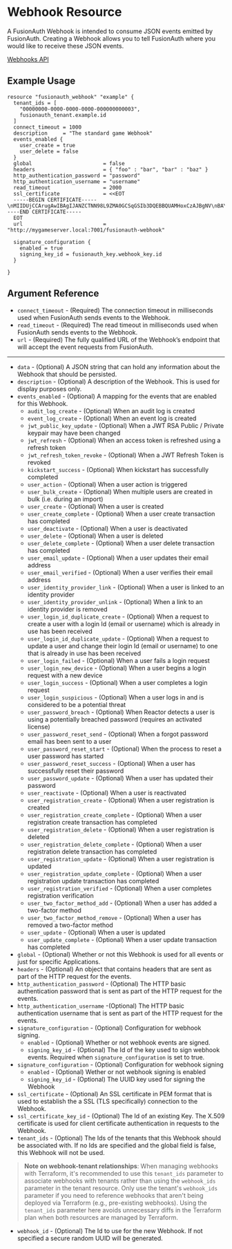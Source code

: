# Webhook Resource

A FusionAuth Webhook is intended to consume JSON events emitted by FusionAuth. Creating a Webhook allows you to tell FusionAuth where you would like to receive these JSON events.

[Webhooks API](https://fusionauth.io/docs/v1/tech/apis/webhooks)

## Example Usage

```hcl
resource "fusionauth_webhook" "example" {
  tenant_ids = [
    "00000000-0000-0000-0000-000000000003",
    fusionauth_tenant.example.id
  ]
  connect_timeout = 1000
  description     = "The standard game Webhook"
  events_enabled {
    user_create = true
    user_delete = false
  }
  global                       = false
  headers                      = { "foo" : "bar", "bar" : "baz" }
  http_authentication_password = "password"
  http_authentication_username = "username"
  read_timeout                 = 2000
  ssl_certificate              = <<EOT
  -----BEGIN CERTIFICATE-----\nMIIDUjCCArugAwIBAgIJANZCTNN98L9ZMA0GCSqGSIb3DQEBBQUAMHoxCzAJBgNV\nBAYTAlVTMQswCQYDVQQIEwJDTzEPMA0GA1UEBxMGZGVudmVyMQ8wDQYDVQQKEwZz\nZXRoLXMxCjAIBgNVBAsTAXMxDjAMBgNVBAMTBWludmVyMSAwHgYJKoZIhvcNAQkB\nFhFzamZkZkBsc2tkamZjLmNvbTAeFw0xNDA0MDkyMTA2MDdaFw0xNDA1MDkyMTA2\nMDdaMHoxCzAJBgNVBAYTAlVTMQswCQYDVQQIEwJDTzEPMA0GA1UEBxMGZGVudmVy\nMQ8wDQYDVQQKEwZzZXRoLXMxCjAIBgNVBAsTAXMxDjAMBgNVBAMTBWludmVyMSAw\nHgYJKoZIhvcNAQkBFhFzamZkZkBsc2tkamZjLmNvbTCBnzANBgkqhkiG9w0BAQEF\nAAOBjQAwgYkCgYEAxnQBqyuYvjUE4aFQ6vVZU5RqHmy3KiTg2NcxELIlZztUTK3a\nVFbJoBB4ixHXCCYslujthILyBjgT3F+IhSpPAcrlu8O5LVPaPCysh/SNrGNwH4lq\neiW9Z5WAhRO/nG7NZNa0USPHAei6b9Sv9PxuKCY+GJfAIwlO4/bltIH06/kCAwEA\nAaOB3zCB3DAdBgNVHQ4EFgQUU4SqJEFm1zW+CcLxmLlARrqtMN0wgawGA1UdIwSB\npDCBoYAUU4SqJEFm1zW+CcLxmLlARrqtMN2hfqR8MHoxCzAJBgNVBAYTAlVTMQsw\nCQYDVQQIEwJDTzEPMA0GA1UEBxMGZGVudmVyMQ8wDQYDVQQKEwZzZXRoLXMxCjAI\nBgNVBAsTAXMxDjAMBgNVBAMTBWludmVyMSAwHgYJKoZIhvcNAQkBFhFzamZkZkBs\nc2tkamZjLmNvbYIJANZCTNN98L9ZMAwGA1UdEwQFMAMBAf8wDQYJKoZIhvcNAQEF\nBQADgYEAY/cJsi3w6R4hF4PzAXLhGOg1tzTDYvol3w024WoehJur+qM0AY6UqtoJ\nneCq9af32IKbbOKkoaok+t1+/tylQVF/0FXMTKepxaMbG22vr4TmN3idPUYYbPfW\n5GkF7Hh96BjerrtiUPGuBZL50HoLZ5aR5oZUMAu7TXhOFp+vZp8=\n-----END CERTIFICATE-----
  EOT
  url                          = "http://mygameserver.local:7001/fusionauth-webhook"

  signature_configuration {
    enabled = true
    signing_key_id = fusionauth_key.webhook_key.id
  }

}
```

## Argument Reference

* `connect_timeout` - (Required) The connection timeout in milliseconds used when FusionAuth sends events to the Webhook.
* `read_timeout` - (Required) The read timeout in milliseconds used when FusionAuth sends events to the Webhook.
* `url` - (Required) The fully qualified URL of the Webhook’s endpoint that will accept the event requests from FusionAuth.

---

* `data` - (Optional) A JSON string that can hold any information about the Webhook that should be persisted.
* `description` - (Optional) A description of the Webhook. This is used for display purposes only.
* `events_enabled` - (Optional) A mapping for the events that are enabled for this Webhook.
  * `audit_log_create` - (Optional) When an audit log is created
  * `event_log_create` - (Optional) When an event log is created
  * `jwt_public_key_update` - (Optional) When a JWT RSA Public / Private keypair may have been changed
  * `jwt_refresh` - (Optional) When an access token is refreshed using a refresh token
  * `jwt_refresh_token_revoke` - (Optional) When a JWT Refresh Token is revoked
  * `kickstart_success` - (Optional) When kickstart has successfully completed
  * `user_action` - (Optional) When a user action is triggered
  * `user_bulk_create` - (Optional) When multiple users are created in bulk (i.e. during an import)
  * `user_create` - (Optional) When a user is created
  * `user_create_complete` - (Optional) When a user create transaction has completed
  * `user_deactivate` - (Optional) When a user is deactivated
  * `user_delete` - (Optional) When a user is deleted
  * `user_delete_complete` - (Optional) When a user delete transaction has completed
  * `user_email_update` - (Optional) When a user updates their email address
  * `user_email_verified` - (Optional) When a user verifies their email address
  * `user_identity_provider_link` - (Optional) When a user is linked to an identity provider
  * `user_identity_provider_unlink` - (Optional) When a link to an identity provider is removed
  * `user_login_id_duplicate_create` - (Optional) When a request to create a user with a login Id (email or username) which is already in use has been received
  * `user_login_id_duplicate_update` - (Optional) When a request to update a user and change their login Id (email or username) to one that is already in use has been received
  * `user_login_failed` - (Optional) When a user fails a login request
  * `user_login_new_device` - (Optional) When a user begins a login request with a new device
  * `user_login_success` - (Optional) When a user completes a login request
  * `user_login_suspicious` - (Optional) When a user logs in and is considered to be a potential threat
  * `user_password_breach` - (Optional) When Reactor detects a user is using a potentially breached password (requires an activated license)
  * `user_password_reset_send` - (Optional) When a forgot password email has been sent to a user
  * `user_password_reset_start` - (Optional) When the process to reset a user password has started
  * `user_password_reset_success` - (Optional) When a user has successfully reset their password
  * `user_password_update` - (Optional) When a user has updated their password
  * `user_reactivate` - (Optional) When a user is reactivated
  * `user_registration_create` - (Optional) When a user registration is created
  * `user_registration_create_complete` - (Optional) When a user registration create transaction has completed
  * `user_registration_delete` - (Optional) When a user registration is deleted
  * `user_registration_delete_complete` - (Optional) When a user registration delete transaction has completed
  * `user_registration_update` - (Optional) When a user registration is updated
  * `user_registration_update_complete` - (Optional) When a user registration update transaction has completed
  * `user_registration_verified` - (Optional) When a user completes registration verification
  * `user_two_factor_method_add` - (Optional) When a user has added a two-factor method
  * `user_two_factor_method_remove` - (Optional) When a user has removed a two-factor method
  * `user_update` - (Optional) When a user is updated
  * `user_update_complete` - (Optional) When a user update transaction has completed
* `global` - (Optional) Whether or not this Webhook is used for all events or just for specific Applications.
* `headers` - (Optional) An object that contains headers that are sent as part of the HTTP request for the events.
* `http_authentication_password` - (Optional) The HTTP basic authentication password that is sent as part of the HTTP request for the events.
* `http_authentication_username` -(Optional) The HTTP basic authentication username that is sent as part of the HTTP request for the events.
* `signature_configuration` - (Optional) Configuration for webhook signing.
  * `enabled` - (Optional) Whether or not webhook events are signed.
  * `signing_key_id` - (Optional) The Id of the key used to sign webhook events. Required when `signature_configuration` is set to true.
* `signature_configuration` - (Optional) Configuration for webhook signing
  * `enabled` - (Optional) Wether or not webhook signing is enabled
  * `signing_key_id` - (Optional) The UUID key used for signing the Webhook
* `ssl_certificate` - (Optional) An SSL certificate in PEM format that is used to establish the a SSL (TLS specifically) connection to the Webhook.
* `ssl_certificate_key_id` - (Optional) The Id of an existing Key. The X.509 certificate is used for client certificate authentication in requests to the Webhook.
* `tenant_ids` - (Optional) The Ids of the tenants that this Webhook should be associated with. If no Ids are specified and the global field is false, this Webhook will not be used.

> **Note on webhook-tenant relationships**: When managing webhooks with Terraform, it's recommended to use this `tenant_ids` parameter to associate webhooks with tenants rather than using the `webhook_ids` parameter in the tenant resource. Only use the tenant's `webhook_ids` parameter if you need to reference webhooks that aren't being deployed via Terraform (e.g., pre-existing webhooks). Using the `tenant_ids` parameter here avoids unnecessary diffs in the Terraform plan when both resources are managed by Terraform.

* `webhook_id` - (Optional) The Id to use for the new Webhook. If not specified a secure random UUID will be generated.
